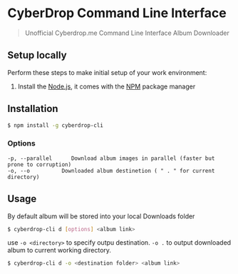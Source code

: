 # CyberDrop Command Line Interface
> Unofficial Cyberdrop.me Command Line Interface Album Downloader 

## Setup locally
Perform these steps to make initial setup of your work environment:
  1. Install the [Node.js](https://nodejs.org), it comes with the [NPM](https://docs.npmjs.com/) package manager
  
## Installation
```bash
$ npm install -g cyberdrop-cli
```

### Options

```
-p, --parallel      Download album images in parallel (faster but prone to corruption)
-o, --o          Downloaded album destinetion ( " . " for current directory)
```

## Usage
By default album will be stored into your local Downloads folder

```bash
$ cyberdrop-cli d [options] <album link>
```

use ``-o <directory>`` to specify outpu destination. ``-o .`` to output downloaded album to current working directory. 

```bash
$ cyberdrop-cli d -o <destination folder> <album link>
```
